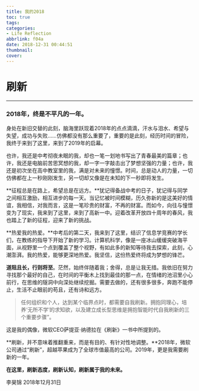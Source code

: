 ```yaml
---
title: 我的2018
toc: true
tags:
categories:
- Life Reflection
abbrlink: f04a
date: 2018-12-31 00:44:51
thumbnail:
cover:
---
```


# 刷新

------

### 2018年，终是不平凡的一年。

身处在新旧交替的此刻，脑海里跃现着2018年的点点滴滴，汗水与泪水、希望与失望，成功与失败……仿佛都没有那么重要了，重要的是此刻，经历时间的冒险，我终于来到了这里，来到了2019年的启幕。

也许，我还是中考彻夜未眠的我，却也一笔一划地书写出了青春最美的篇章；也许，我还是电脑前苦思冥想的我，却一字一字敲击出了梦想坚强的力量；也许，我还是初次坐在高中教室里的我，满是对未来的憧憬。时间，总是动人的力量，一切仿佛都在上一秒刚刚发生，另一切却又像是在未知的下一秒即将发生。

**征程总是在路上，希望总是在远方。**犹记得备战中考的日子，犹记得与同学之间相互激励，相互进步的每一天。当记忆被时间模糊，历久弥新的是这美好的情谊，我相信，对我而言，这是一笔珍贵的财富，不再的财富。而如今，向往与憧憬变为了现实，我来到了这里，来到了高新一中。迎着改革开放四十周年的春风，我也踏上了新的征程，迎来了新的挑战。

**热爱我的热爱。**中考后的第二天，我来到了这里，结识了信息学竞赛的学长们，在教练的指导下开始了新的学习。计算机科学，像是一座冰山缓缓突破海平面，从视野里一个点到覆盖了整个视野，有如此多的新知等待我去探索，此刻，心潮澎湃。我的热爱，能够更深地热爱。我坚信，这份热爱终将成为梦想的锋芒。

**道阻且长，行则将至**。茫然，始终伴随着我；舍得，总是让我无措。我依旧在努力寻找那个最好的自己，在时间的平衡木上找到最佳的那一点，在情绪的池沼里小心前行，在思维的隧洞中向深处继续挖掘。需要去做的，还有很多很多，奔跑不能停止，生活不止眼前的苟且，还有诗和远方。

> 任何组织和个人，达到某个临界点时，都需要自我刷新。拥抱同理心，培养‘无所不学’的求知欲，以及建立成长型思维是拥抱智能时代自我刷新的三个重要步骤”。

这是我的偶像，微软CEO萨提亚·纳德拉在《刷新》一书中所提到的。

**刷新，并不意味着推翻重来，而是有目的、有针对性地调整。**2018年，微软公司通过“刷新”，超越苹果成为了全球市值最高的公司。2019年，更是我需要刷新的一年。

**在这里，刷新态度，刷新认知，刷新属于我的未来。**

李昊锦
2018年12月31日